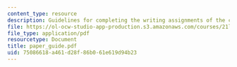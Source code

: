 ```yaml
---
content_type: resource
description: Guidelines for completing the writing assignments of the course.
file: https://ol-ocw-studio-app-production.s3.amazonaws.com/courses/21l-704-studies-in-poetry-20th-century-irish-poetry-the-shadow-of-w-b-yeats-spring-2008/75086618a461d28f86b061e619d94b23_paper_guide.pdf
file_type: application/pdf
resourcetype: Document
title: paper_guide.pdf
uid: 75086618-a461-d28f-86b0-61e619d94b23
---
```

